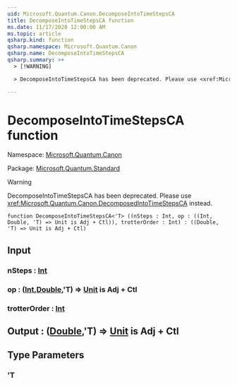 ```yaml
---
uid: Microsoft.Quantum.Canon.DecomposeIntoTimeStepsCA
title: DecomposeIntoTimeStepsCA function
ms.date: 11/17/2020 12:00:00 AM
ms.topic: article
qsharp.kind: function
qsharp.namespace: Microsoft.Quantum.Canon
qsharp.name: DecomposeIntoTimeStepsCA
qsharp.summary: >+
  > [!WARNING]

  > DecomposeIntoTimeStepsCA has been deprecated. Please use <xref:Microsoft.Quantum.Canon.DecomposedIntoTimeStepsCA> instead.

---
```


# DecomposeIntoTimeStepsCA function

Namespace: [Microsoft.Quantum.Canon](xref:Microsoft.Quantum.Canon)

Package: [Microsoft.Quantum.Standard](https://nuget.org/packages/Microsoft.Quantum.Standard)


> [!WARNING]
> DecomposeIntoTimeStepsCA has been deprecated. Please use <xref:Microsoft.Quantum.Canon.DecomposedIntoTimeStepsCA> instead.



```qsharp
function DecomposeIntoTimeStepsCA<'T> ((nSteps : Int, op : ((Int, Double, 'T) => Unit is Adj + Ctl)), trotterOrder : Int) : ((Double, 'T) => Unit is Adj + Ctl)
```


## Input

### nSteps : [Int](xref:microsoft.quantum.lang-ref.int)




### op : ([Int](xref:microsoft.quantum.lang-ref.int),[Double](xref:microsoft.quantum.lang-ref.double),'T) => [Unit](xref:microsoft.quantum.lang-ref.unit)  is Adj + Ctl




### trotterOrder : [Int](xref:microsoft.quantum.lang-ref.int)





## Output : ([Double](xref:microsoft.quantum.lang-ref.double),'T) => [Unit](xref:microsoft.quantum.lang-ref.unit)  is Adj + Ctl



## Type Parameters

### 'T

